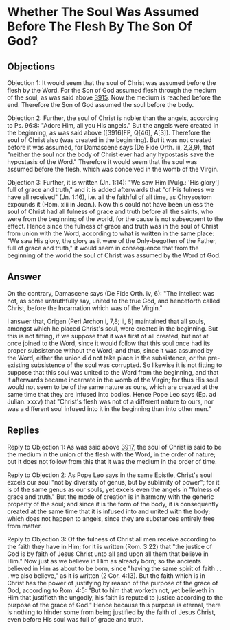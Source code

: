 # Whether The Soul Was Assumed Before The Flesh By The Son Of God?

## Objections

Objection 1: It would seem that the soul of Christ was assumed before the flesh by the Word. For the Son of God assumed flesh through the medium of the soul, as was said above [3915](A[1]). Now the medium is reached before the end. Therefore the Son of God assumed the soul before the body.

Objection 2: Further, the soul of Christ is nobler than the angels, according to Ps. 96:8: "Adore Him, all you His angels." But the angels were created in the beginning, as was said above ([3916]FP, Q[46], A[3]). Therefore the soul of Christ also (was created in the beginning). But it was not created before it was assumed, for Damascene says (De Fide Orth. iii, 2,3,9), that "neither the soul nor the body of Christ ever had any hypostasis save the hypostasis of the Word." Therefore it would seem that the soul was assumed before the flesh, which was conceived in the womb of the Virgin.

Objection 3: Further, it is written (Jn. 1:14): "We saw Him [Vulg.: 'His glory'] full of grace and truth," and it is added afterwards that "of His fulness we have all received" (Jn. 1:16), i.e. all the faithful of all time, as Chrysostom expounds it (Hom. xiii in Joan.). Now this could not have been unless the soul of Christ had all fulness of grace and truth before all the saints, who were from the beginning of the world, for the cause is not subsequent to the effect. Hence since the fulness of grace and truth was in the soul of Christ from union with the Word, according to what is written in the same place: "We saw His glory, the glory as it were of the Only-begotten of the Father, full of grace and truth," it would seem in consequence that from the beginning of the world the soul of Christ was assumed by the Word of God.

## Answer

On the contrary, Damascene says (De Fide Orth. iv, 6): "The intellect was not, as some untruthfully say, united to the true God, and henceforth called Christ, before the Incarnation which was of the Virgin."

I answer that, Origen (Peri Archon i, 7,8; ii, 8) maintained that all souls, amongst which he placed Christ's soul, were created in the beginning. But this is not fitting, if we suppose that it was first of all created, but not at once joined to the Word, since it would follow that this soul once had its proper subsistence without the Word; and thus, since it was assumed by the Word, either the union did not take place in the subsistence, or the pre-existing subsistence of the soul was corrupted. So likewise it is not fitting to suppose that this soul was united to the Word from the beginning, and that it afterwards became incarnate in the womb of the Virgin; for thus His soul would not seem to be of the same nature as ours, which are created at the same time that they are infused into bodies. Hence Pope Leo says (Ep. ad Julian. xxxv) that "Christ's flesh was not of a different nature to ours, nor was a different soul infused into it in the beginning than into other men."

## Replies

Reply to Objection 1: As was said above [3917](A[1]), the soul of Christ is said to be the medium in the union of the flesh with the Word, in the order of nature; but it does not follow from this that it was the medium in the order of time.

Reply to Objection 2: As Pope Leo says in the same Epistle, Christ's soul excels our soul "not by diversity of genus, but by sublimity of power"; for it is of the same genus as our souls, yet excels even the angels in "fulness of grace and truth." But the mode of creation is in harmony with the generic property of the soul; and since it is the form of the body, it is consequently created at the same time that it is infused into and united with the body; which does not happen to angels, since they are substances entirely free from matter.

Reply to Objection 3: Of the fulness of Christ all men receive according to the faith they have in Him; for it is written (Rom. 3:22) that "the justice of God is by faith of Jesus Christ unto all and upon all them that believe in Him." Now just as we believe in Him as already born; so the ancients believed in Him as about to be born, since "having the same spirit of faith . . . we also believe," as it is written (2 Cor. 4:13). But the faith which is in Christ has the power of justifying by reason of the purpose of the grace of God, according to Rom. 4:5: "But to him that worketh not, yet believeth in Him that justifieth the ungodly, his faith is reputed to justice according to the purpose of the grace of God." Hence because this purpose is eternal, there is nothing to hinder some from being justified by the faith of Jesus Christ, even before His soul was full of grace and truth.